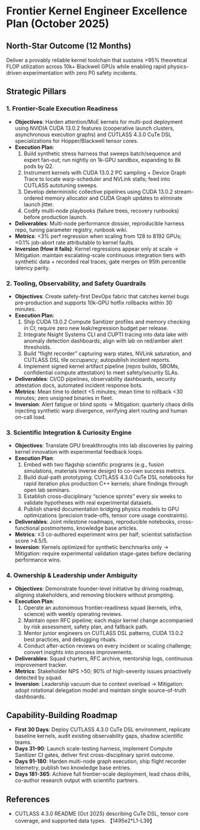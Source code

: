 # Frontier Kernel Engineer Excellence Plan (October 2025)

## North-Star Outcome (12 Months)
Deliver a provably reliable kernel toolchain that sustains >95% theoretical FLOP utilization across 10k+ Blackwell GPUs while enabling rapid physics-driven experimentation with zero P0 safety incidents.

## Strategic Pillars

### 1. Frontier-Scale Execution Readiness
- **Objectives**: Harden attention/MoE kernels for multi-pod deployment using NVIDIA CUDA 13.0.2 features (cooperative launch clusters, asynchronous execution graphs) and CUTLASS 4.3.0 CuTe DSL specializations for Hopper/Blackwell tensor cores.
- **Execution Plan**:
  1. Build synthetic stress harness that sweeps batch/sequence and expert fan-out; run nightly on 1k-GPU sandbox, expanding to 8k pods by Q2.
  2. Instrument kernels with CUDA 13.0.2 PC sampling + Device Graph Trace to locate warp-scheduler and NVLink stalls; feed into CUTLASS autotuning sweeps.
  3. Develop deterministic collective pipelines using CUDA 13.0.2 stream-ordered memory allocator and CUDA Graph updates to eliminate launch jitter.
  4. Codify multi-node playbooks (failure trees, recovery runbooks) before production launch.
- **Deliverables**: Multi-node performance dossier, reproducible harness repo, tuning parameter registry, runbook wiki.
- **Metrics**: <3% perf regression when scaling from 128 to 8192 GPUs; <0.1% job-abort rate attributable to kernel faults.
- **Inversion (How it fails)**: Kernel regressions appear only at scale → Mitigation: maintain escalating-scale continuous integration tiers with synthetic data + recorded real traces; gate merges on 95th percentile latency parity.

### 2. Tooling, Observability, and Safety Guardrails
- **Objectives**: Create safety-first DevOps fabric that catches kernel bugs pre-production and supports 10k-GPU hotfix rollbacks within 30 minutes.
- **Execution Plan**:
  1. Ship CUDA 13.0.2 Compute Sanitizer profiles and memory checking in CI; require zero new leak/regression budget per release.
  2. Integrate Nsight Systems CLI and CUPTI tracing into data lake with anomaly detection dashboards; align with lab on red/amber alert thresholds.
  3. Build “flight recorder” capturing warp states, NVLink saturation, and CUTLASS DSL tile occupancy; autopublish incident reports.
  4. Implement signed kernel artifact pipeline (repro builds, SBOMs, confidential compute attestation) to meet safety/security SLAs.
- **Deliverables**: CI/CD pipelines, observability dashboards, security attestation docs, automated incident response bots.
- **Metrics**: Mean time to detect <5 minutes; mean time to rollback <30 minutes; zero unsigned binaries in fleet.
- **Inversion**: Alert fatigue or blind spots → Mitigation: quarterly chaos drills injecting synthetic warp divergence, verifying alert routing and human on-call load.

### 3. Scientific Integration & Curiosity Engine
- **Objectives**: Translate GPU breakthroughs into lab discoveries by pairing kernel innovation with experimental feedback loops.
- **Execution Plan**:
  1. Embed with two flagship scientific programs (e.g., fusion simulations, materials inverse design) to co-own success metrics.
  2. Build dual-path prototyping: CUTLASS 4.3.0 CuTe DSL notebooks for rapid iteration plus production C++ kernels; share findings through open lab seminars.
  3. Establish cross-disciplinary “science sprints” every six weeks to validate hypotheses with real experimental datasets.
  4. Publish shared documentation bridging physics models to GPU optimizations (precision trade-offs, tensor core usage constraints).
- **Deliverables**: Joint milestone roadmaps, reproducible notebooks, cross-functional postmortems, knowledge base articles.
- **Metrics**: ≥3 co-authored experiment wins per half; scientist satisfaction score >4.5/5.
- **Inversion**: Kernels optimized for synthetic benchmarks only → Mitigation: require experimental validation stage-gates before declaring performance wins.

### 4. Ownership & Leadership under Ambiguity
- **Objectives**: Demonstrate founder-level initiative by driving roadmap, aligning stakeholders, and removing blockers without prompting.
- **Execution Plan**:
  1. Operate an autonomous frontier-readiness squad (kernels, infra, science) with weekly operating reviews.
  2. Maintain open RFC pipeline; each major kernel change accompanied by risk assessment, safety plan, and fallback path.
  3. Mentor junior engineers on CUTLASS DSL patterns, CUDA 13.0.2 best practices, and debugging rituals.
  4. Conduct after-action reviews on every incident or scaling challenge; convert insights into process improvements.
- **Deliverables**: Squad charters, RFC archive, mentorship logs, continuous improvement tracker.
- **Metrics**: Stakeholder NPS >50; 90% of high-severity issues proactively detected by squad.
- **Inversion**: Leadership vacuum due to context overload → Mitigation: adopt rotational delegation model and maintain single source-of-truth dashboards.

## Capability-Building Roadmap
- **First 30 Days**: Deploy CUTLASS 4.3.0 CuTe DSL environment, replicate baseline kernels, audit existing observability gaps, shadow scientific teams.
- **Days 31-90**: Launch scale-testing harness, implement Compute Sanitizer CI gates, deliver first cross-disciplinary sprint outcome.
- **Days 91-180**: Harden multi-node graph execution, ship flight recorder telemetry, publish two knowledge base entries.
- **Days 181-365**: Achieve full frontier-scale deployment, lead chaos drills, co-author research output with scientific partners.

## References
- CUTLASS 4.3.0 README (Oct 2025) describing CuTe DSL, tensor core coverage, and supported data types. 【1495e2†L1-L39】
